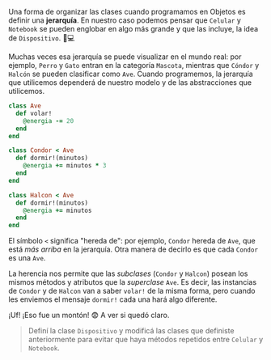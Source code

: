 Una forma de organizar las clases cuando programamos en Objetos es definir una **jerarquía**. En nuestro caso podemos pensar que `Celular` y `Notebook` se pueden englobar en algo más grande y que las incluye, la idea de `Dispositivo`. :iphone::computer:

Muchas veces esa jerarquía se puede visualizar en el mundo real: por ejemplo, `Perro` y `Gato` entran en la categoría `Mascota`, mientras que `Cóndor` y `Halcón` se pueden clasificar como `Ave`. Cuando programemos, la jerarquía que utilicemos dependerá de nuestro modelo y de las abstracciones que utilicemos.

```ruby
class Ave
  def volar!
    @energia -= 20
  end
end

class Condor < Ave
  def dormir!(minutos)
    @energia += minutos * 3
  end
end

class Halcon < Ave
  def dormir!(minutos)
    @energia += minutos
  end
end
```

El símbolo `<` significa "hereda de": por ejemplo, `Condor` hereda de `Ave`, que está _más arriba_ en la jerarquía. Otra manera de decirlo es que cada `Condor` es una `Ave`.

La herencia nos permite que las *subclases*  (`Condor` y `Halcon`) posean los mismos métodos y atributos que la *superclase* `Ave`. Es decir, las instancias de `Condor` y de `Halcon` van a saber `volar!` de la misma forma, pero cuando les enviemos el mensaje `dormir!` cada una hará algo diferente.

¡Uf! ¡Eso fue un montón! :fearful: A ver si quedó claro. 

> Definí la clase `Dispositivo` y modificá las clases que definiste anteriormente para evitar que haya métodos repetidos entre `Celular` y `Notebook`. 